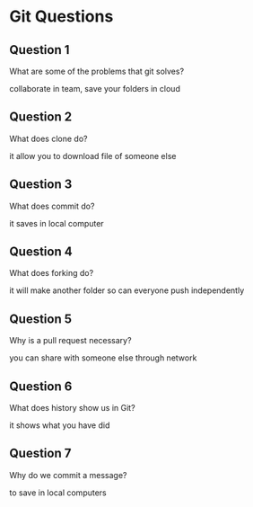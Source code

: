 # Git Questions

## Question 1

What are some of the problems that git solves?

<!-- Answer the question under this comment -->
collaborate in team, save your folders in cloud

## Question 2

What does clone do?

<!-- Answer the question under this comment -->
it allow you to download file of someone else

## Question 3

What does commit do?

<!-- Answer the question under this comment -->
it saves in local computer

## Question 4

What does forking do?

<!-- Answer the question under this comment -->
it will make another folder so can everyone push independently

## Question 5

Why is a pull request necessary?

<!-- Answer the question under this comment -->
you can share with someone else through network

## Question 6

What does history show us in Git?

<!-- Answer the question under this comment -->
it shows what you have did

## Question 7

Why do we commit a message?

<!-- Answer the question under this comment -->
to save in local computers